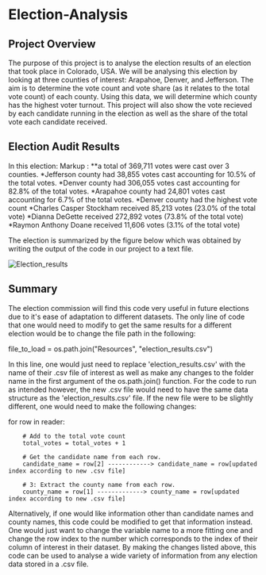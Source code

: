# Election-Analysis

## Project Overview

The purpose of this project is to analyse the election results of an election that took place in Colorado, USA. We will be analysing this election by looking at three counties of interest: Arapahoe, Denver, and Jefferson. The aim is to determine the vote count and vote share (as it relates to the total vote count) of each county. Using this data, we will determine which county has the highest voter turnout. This project will also show the vote recieved by each candidate running in the election as well as the share of the total vote each candidate received.

## Election Audit Results
In this election:
 Markup : **a total of 369,711 votes were cast over 3 counties.
 *Jefferson county had 38,855 votes cast accounting for 10.5% of the total votes.
 *Denver county had 306,055 votes cast accounting for 82.8% of the total votes.
 *Arapahoe county had 24,801 votes cast accounting for 6.7% of the total votes.
 *Denver county had the highest vote count
 *Charles Casper Stockham received 85,213 votes (23.0% of the total vote)
 *Dianna DeGette received 272,892 votes (73.8% of the total vote)
 *Raymon Anthony Doane received 11,606 votes (3.1% of the total vote)
 
 The election is summarized by the figure below which was obtained by writing the output of the code in our project to a text file.
 
 ![Election_results](https://user-images.githubusercontent.com/93050931/142780545-2a40c402-afd7-4923-aabf-c690c59fa7e1.PNG)

 
## Summary
The election commission will find this code very useful in future elections due to it's ease of adaptation to different datasets. The only line of code that one would need to modify to get the same results for a different election would be to change the file path  in the following:

file_to_load = os.path.join("Resources", "election_results.csv")

In this line, one would just need to replace 'election_results.csv' with the name of their .csv file of interest as well as make any changes to the folder name in the first argument of the os.path.join() function. For the code to run as intended however, the new .csv file would need to have the same data structure as the 'election_results.csv' file. If the new file were to be slightly different, one would need to make the following changes:

for row in reader:

        # Add to the total vote count
        total_votes = total_votes + 1

        # Get the candidate name from each row.
        candidate_name = row[2] ------------> candidate_name = row[updated index according to new .csv file]

        # 3: Extract the county name from each row.
        county_name = row[1] -------------> county_name = row[updated index according to new .csv file]

Alternatively, if one would like information other than candidate names and county names, this code could be modified to get that information instead. One would just want to change the variable name to a more fitting one and change the row index to the number which corresponds to the index of their column of interest in their dataset. By making the changes listed above, this code can be used to analyse a wide variety of information from any election data stored in a .csv file.

 

